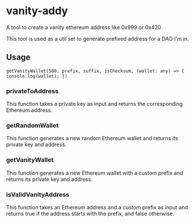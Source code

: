 # vanity-addy

A tool to create a vanity ethereum address like 0x999 or 0x420

This tool is used as a util set to generate prefixed address for a DAO I'm in. 

## Usage
`
getVanityWallet(500, prefix, suffix, isChecksum, (wallet: any) => {
    console.log(wallet);
})
`

### privateToAddress
This function takes a private key as input and returns the corresponding Ethereum address.
### getRandomWallet
This function generates a new random Ethereum wallet and returns its private key and address.
### getVanityWallet
This function generates a new Ethereum wallet with a custom prefix and returns its private key and address.
### isValidVanityAddress
This function takes an Ethereum address and a custom prefix as input and returns true if the address starts with the prefix, and false otherwise.


